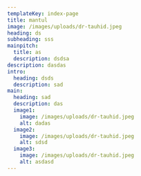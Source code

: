 ```yaml
---
templateKey: index-page
title: mantul
image: /images/uploads/dr-tauhid.jpeg
heading: ds
subheading: sss
mainpitch:
  title: as
  description: dsdsa
description: dasdas
intro:
  heading: dsds
  description: sad
main:
  heading: sad
  description: das
  image1:
    image: /images/uploads/dr-tauhid.jpeg
    alt: dadas
  image2:
    image: /images/uploads/dr-tauhid.jpeg
    alt: sdsd
  image3:
    image: /images/uploads/dr-tauhid.jpeg
    alt: asdasd
---
```

